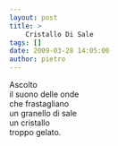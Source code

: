 ```yaml
---
layout: post
title: >
    Cristallo Di Sale
tags: []
date: 2009-03-28 14:05:00
author: pietro
---
```

Ascolto<br/>il suono delle onde<br/>che frastagliano<br/>un granello di sale<br/>un cristallo<br/>troppo gelato.

